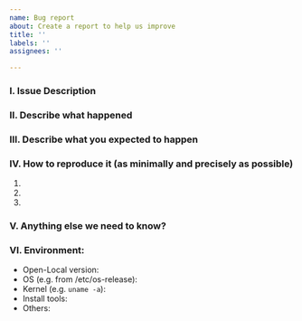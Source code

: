 ```yaml
---
name: Bug report
about: Create a report to help us improve
title: ''
labels: ''
assignees: ''

---
```


### Ⅰ. Issue Description


### Ⅱ. Describe what happened


### Ⅲ. Describe what you expected to happen


### Ⅳ. How to reproduce it (as minimally and precisely as possible)

1.
2.
3.

### Ⅴ. Anything else we need to know?


### Ⅵ. Environment:

- Open-Local version:
- OS (e.g. from /etc/os-release):
- Kernel (e.g. `uname -a`):
- Install tools:
- Others:
